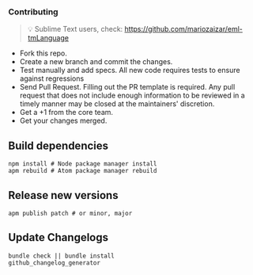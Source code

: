 ### Contributing

> :bulb: Sublime Text users, check: https://github.com/mariozaizar/eml-tmLanguage

- Fork this repo.
- Create a new branch and commit the changes.
- Test manually and add specs. All new code requires tests to ensure against regressions
- Send Pull Request. Filling out the PR template is required. Any pull request that does not include enough information to be reviewed in a timely manner may be closed at the maintainers' discretion.
- Get a +1 from the core team.
- Get your changes merged.

## Build dependencies

```shell
npm install # Node package manager install
apm rebuild # Atom package manager rebuild
```

## Release new versions

```shell
apm publish patch # or minor, major
```

## Update Changelogs

```
bundle check || bundle install
github_changelog_generator
```
